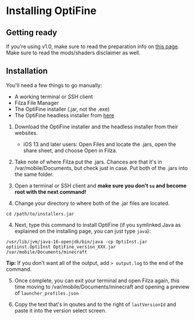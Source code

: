 # Installing OptiFine

## Getting ready

If you're using v1.0, make sure to read the preparation info on [this page](../switching-mc-versions). Make sure to read the mods/shaders disclaimer as well.

## Installation

You'll need a few things to go manually:

* A working terminal or SSH client
* Filza File Manager
* The OptiFine installer (.jar, not the .exe)
* The OptiFine headless installer from [here](https://github.com/PojavLauncherTeam/PojavLauncher/raw/aabc278f0571e2b116a665833decada35451ac48/app_pojavlauncher/src/main/assets/components/OptiInst.jar)

1. Download the OptiFine installer and the headless installer from their websites.
   - iOS 13 and later users: Open Files and locate the .jars, open the share sheet, and choose Open in Filza.
   
2. Take note of where Filza put the .jars. Chances are that it's in /var/mobile/Documents, but check just in case. Put both of the .jars into the same folder.

3. Open a terminal or SSH client and **make sure you don't `su` and become root with the next command!**

4. Change your directory to where both of the .jar files are located.

`cd /path/to/installers.jar`

4. Next, type this command to install OptiFine (if you symlinked Java as explained on the installing page, you can just type `java`):

`/usr/lib/jvm/java-16-openjdk/bin/java -cp OptiInst.jar optiinst.OptiInst OptiFine_version_XXX.jar /var/mobile/Documents/minecraft`

**Tip:** If you don't want all of the output, add `> output.log` to the end of the command.

5. Once complete, you can exit your terminal and open Filza again, this time moving to /var/mobile/Documents/minecraft and opening a preview of `launcher_profiles.json`

6. Copy the text that's in qoutes and to the right of `lastVersionId` and paste it into the version select screen.
